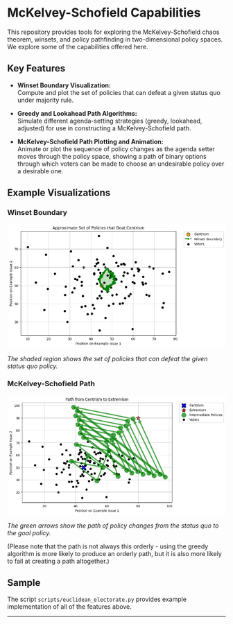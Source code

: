# McKelvey-Schofield Capabilities

This repository provides tools for exploring the McKelvey-Schofield chaos theorem, winsets, and policy pathfinding in two-dimensional policy spaces. We explore some of the capabilities offered here.

## Key Features

- **Winset Boundary Visualization:**  
  Compute and plot the set of policies that can defeat a given status quo under majority rule.

- **Greedy and Lookahead Path Algorithms:**  
  Simulate different agenda-setting strategies (greedy, lookahead, adjusted) for use in constructing a McKelvey-Schofield path.

- **McKelvey-Schofield Path Plotting and Animation:**  
  Animate or plot the sequence of policy changes as the agenda setter moves through the policy space, showing a path of binary options through which voters can be made to choose an undesirable policy over a desirable one.

## Example Visualizations

### Winset Boundary

![Winset Example](gallery/euclidean_electorate_centrism_winset_boundary.png)

*The shaded region shows the set of policies that can defeat the given status quo policy.*

### McKelvey-Schofield Path

![Path Example](gallery/euclidean_electorate_path.png)

*The green arrows show the path of policy changes from the status quo to the goal policy.* 

(Please note that the path is not always this orderly - using the greedy algorithm is more likely to produce an orderly path, but it is also more likely to fail at creating a path altogether.)

## Sample

The script `scripts/euclidean_electorate.py` provides example implementation of all of the features above.

---
